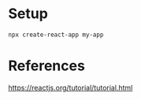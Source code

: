 # Setup

```
npx create-react-app my-app
```

# References

https://reactjs.org/tutorial/tutorial.html
